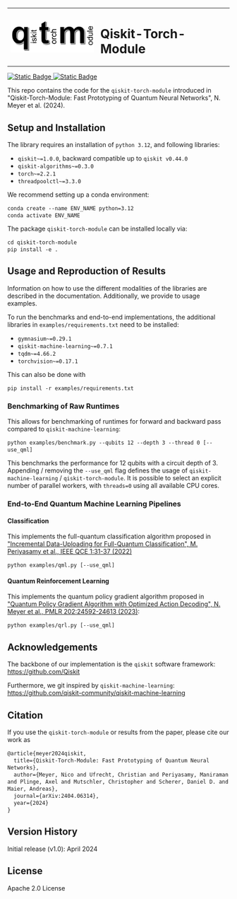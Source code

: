 <table>
  <tr>
    <td>
      <img src="qtm_logo.png" alt="overview" width="200"/>
    </td>
    <td>
      <h1>Qiskit-Torch-Module</h1>
    </td>
  </tr>
</table>

[![Static Badge](https://img.shields.io/badge/arXiv-2404.06314-red)
](https://arxiv.org/abs/2404.06314)[![Static Badge](https://img.shields.io/badge/PyPI-pip_install_qiskit--torch--module-blue)](https://pypi.org/project/qiskit-torch-module/)

This repo contains the code for the `qiskit-torch-module` introduced in 
"Qiskit-Torch-Module: Fast Prototyping of Quantum Neural Networks", N. Meyer et al. (2024).

## Setup and Installation

The library requires an installation of `python 3.12`, and following libraries:
- `qiskit~=1.0.0`, backward compatible up to `qiskit v0.44.0`
- `qiskit-algorithms~=0.3.0`
- `torch~=2.2.1`
- `threadpoolctl~=3.3.0`

We recommend setting up a conda environment:

```
conda create --name ENV_NAME python=3.12
conda activate ENV_NAME
```

The package `qiskit-torch-module` can be installed locally via:
```
cd qiskit-torch-module
pip install -e .
```

## Usage and Reproduction of Results

Information on how to use the different modalities of the libraries are described in the documentation.
Additionally, we provide to usage examples.

To run the benchmarks and end-to-end implementations, the additional libraries in `examples/requirements.txt` need to be installed:
- `gymnasium~=0.29.1`
- `qiskit-machine-learning~=0.7.1`
- `tqdm~=4.66.2`
- `torchvision~=0.17.1`

This can also be done with
```
pip install -r examples/requirements.txt
```

### Benchmarking of Raw Runtimes

This allows for benchmarking of runtimes for forward and backward pass compared to `qiskit-machine-learning`:

```
python examples/benchmark.py --qubits 12 --depth 3 --thread 0 [--use_qml]
```

This benchmarks the performance for 12 qubits with a circuit depth of 3. 
Appending / removing the ``--use_qml`` flag defines the usage of ``qiskit-machine-learning`` / ``qiskit-torch-module``.
It is possible to select an explicit number of parallel workers, with ``threads=0`` using all available CPU cores.

### End-to-End Quantum Machine Learning Pipelines

#### Classification

This implements the full-quantum classification algorithm proposed in
["Incremental Data-Uploading for Full-Quantum Classification", M. Periyasamy et al., IEEE QCE 1:31-37 (2022)](https://ieeexplore.ieee.org/document/9951318)

```
python examples/qml.py [--use_qml]
```


#### Quantum Reinforcement Learning

This implements the quantum policy gradient algorithm proposed in
["Quantum Policy Gradient Algorithm with Optimized Action Decoding", N. Meyer et al., PMLR 202:24592-24613 (2023)](https://proceedings.mlr.press/v202/meyer23a.html):

```
python examples/qrl.py [--use_qml]
```

## Acknowledgements

The backbone of our implementation is the ``qiskit`` software framework: https://github.com/Qiskit

Furthermore, we git inspired by ``qiskit-machine-learning``: https://github.com/qiskit-community/qiskit-machine-learning

## Citation

If you use the `qiskit-torch-module` or results from the paper, please cite our work as

```
@article{meyer2024qiskit,
  title={Qiskit-Torch-Module: Fast Prototyping of Quantum Neural Networks},
  author={Meyer, Nico and Ufrecht, Christian and Periyasamy, Maniraman and Plinge, Axel and Mutschler, Christopher and Scherer, Daniel D. and Maier, Andreas},
  journal={arXiv:2404.06314},
  year={2024}
}
```

## Version History

Initial release (v1.0): April 2024

## License

Apache 2.0 License
  